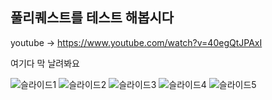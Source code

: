 ## 풀리퀘스트를 테스트 해봅시다

youtube -> https://www.youtube.com/watch?v=40egQtJPAxI



여기다 막 날려봐요


![슬라이드1](https://user-images.githubusercontent.com/53388557/104479244-8bca1000-5606-11eb-8b44-bb5e2a3cba30.PNG)
![슬라이드2](https://user-images.githubusercontent.com/53388557/104479247-8cfb3d00-5606-11eb-8651-b728a22ef159.PNG)
![슬라이드3](https://user-images.githubusercontent.com/53388557/104479250-8d93d380-5606-11eb-97dd-8d048dcf74ef.PNG)
![슬라이드4](https://user-images.githubusercontent.com/53388557/104479252-8d93d380-5606-11eb-952f-815a102e79f2.PNG)
![슬라이드5](https://user-images.githubusercontent.com/53388557/104479256-8e2c6a00-5606-11eb-8d6d-bcb9f3e4c5c7.PNG)
